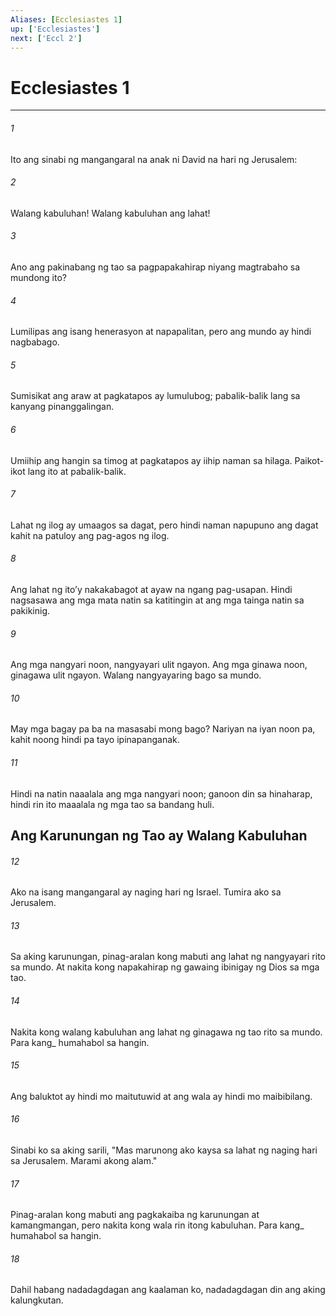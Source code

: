 ```yaml
---
Aliases: [Ecclesiastes 1]
up: ['Ecclesiastes']
next: ['Eccl 2']
---
```

# Ecclesiastes 1

***






















###### 1 










Ito ang sinabi ng mangangaral na anak ni David na hari ng Jerusalem: 





















###### 2 










Walang kabuluhan! Walang kabuluhan ang lahat! 





















###### 3 










Ano ang pakinabang ng tao sa pagpapakahirap niyang magtrabaho sa mundong ito? 





















###### 4 










Lumilipas ang isang henerasyon at napapalitan, pero ang mundo ay hindi nagbabago. 





















###### 5 










Sumisikat ang araw at pagkatapos ay lumulubog; pabalik-balik lang sa kanyang pinanggalingan. 





















###### 6 










Umiihip ang hangin sa timog at pagkatapos ay iihip naman sa hilaga. Paikot-ikot lang ito at pabalik-balik. 





















###### 7 










Lahat ng ilog ay umaagos sa dagat, pero hindi naman napupuno ang dagat kahit na patuloy ang pag-agos ng ilog. 





















###### 8 










Ang lahat ng itoʼy nakakabagot at ayaw na ngang pag-usapan. Hindi nagsasawa ang mga mata natin sa katitingin at ang mga tainga natin sa pakikinig. 





















###### 9 










Ang mga nangyari noon, nangyayari ulit ngayon. Ang mga ginawa noon, ginagawa ulit ngayon. Walang nangyayaring bago sa mundo. 





















###### 10 










May mga bagay pa ba na masasabi mong bago? Nariyan na iyan noon pa, kahit noong hindi pa tayo ipinapanganak. 





















###### 11 










Hindi na natin naaalala ang mga nangyari noon; ganoon din sa hinaharap, hindi rin ito maaalala ng mga tao sa bandang huli.

## Ang Karunungan ng Tao ay Walang Kabuluhan 





















###### 12 










Ako na isang mangangaral ay naging hari ng Israel. Tumira ako sa Jerusalem. 





















###### 13 










Sa aking karunungan, pinag-aralan kong mabuti ang lahat ng nangyayari rito sa mundo. At nakita kong napakahirap ng gawaing ibinigay ng Dios sa mga tao. 





















###### 14 










Nakita kong walang kabuluhan ang lahat ng ginagawa ng tao rito sa mundo. Para kang_ humahabol sa hangin. 





















###### 15 










Ang baluktot ay hindi mo maitutuwid at ang wala ay hindi mo maibibilang. 





















###### 16 










Sinabi ko sa aking sarili, "Mas marunong ako kaysa sa lahat ng naging hari sa Jerusalem. Marami akong alam." 





















###### 17 










Pinag-aralan kong mabuti ang pagkakaiba ng karunungan at kamangmangan, pero nakita kong wala rin itong kabuluhan. Para kang_ humahabol sa hangin. 





















###### 18 










Dahil habang nadadagdagan ang kaalaman ko, nadadagdagan din ang aking kalungkutan.
